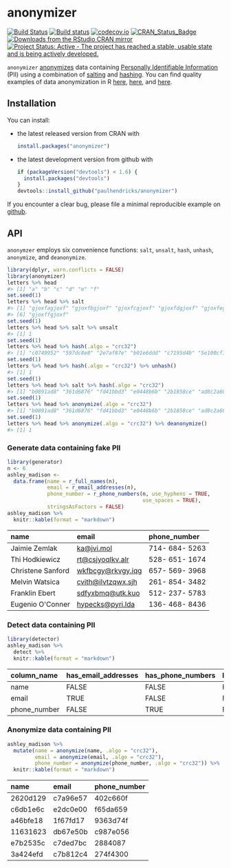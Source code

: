 <!-- README.md is generated from README.Rmd. Please edit that file -->
anonymizer
==========

[![Build Status](https://travis-ci.org/paulhendricks/anonymizer.png?branch=master)](https://travis-ci.org/paulhendricks/anonymizer) [![Build status](https://ci.appveyor.com/api/projects/status/qu5j8q9wvit2i3pe/branch/master?svg=true)](https://ci.appveyor.com/project/paulhendricks/anonymizer/branch/master) [![codecov.io](http://codecov.io/github/paulhendricks/anonymizer/coverage.svg?branch=master)](http://codecov.io/github/paulhendricks/anonymizer?branch=master) [![CRAN\_Status\_Badge](http://www.r-pkg.org/badges/version/anonymizer)](http://cran.r-project.org/package=anonymizer) [![Downloads from the RStudio CRAN mirror](http://cranlogs.r-pkg.org/badges/anonymizer)](http://cran.rstudio.com/package=anonymizer) [![Project Status: Active - The project has reached a stable, usable state and is being actively developed.](http://www.repostatus.org/badges/0.1.0/active.svg)](http://www.repostatus.org/#active)

`anonymizer` [anonymizes](https://en.wikipedia.org/wiki/Data_anonymization) data containing [Personally Identifiable Information](https://en.wikipedia.org/wiki/Personally_identifiable_information) (PII) using a combination of [salting](https://en.wikipedia.org/wiki/Salt_%28cryptography%29) and [hashing](https://en.wikipedia.org/wiki/Hash_function). You can find quality examples of data anonymization in R [here](http://jangorecki.github.io/blog/2014-11-07/Data-Anonymization-in-R.html), [here](http://stackoverflow.com/questions/10454973/how-to-create-example-data-set-from-private-data-replacing-variable-names-and-l), and [here](http://4dpiecharts.com/2011/08/23/anonymising-data/).

Installation
------------

You can install:

-   the latest released version from CRAN with

    ``` r
    install.packages("anonymizer")
    ```

-   the latest development version from github with

    ``` r
    if (packageVersion("devtools") < 1.6) {
      install.packages("devtools")
    }
    devtools::install_github("paulhendricks/anonymizer")
    ```

If you encounter a clear bug, please file a minimal reproducible example on [github](https://github.com/paulhendricks/anonymizer/issues).

API
---

`anonymzer` employs six convenience functions: `salt`, `unsalt`, `hash`, `unhash`, `anonymize`, and `deanonymize`.

``` r
library(dplyr, warn.conflicts = FALSE)
library(anonymizer)
letters %>% head
#> [1] "a" "b" "c" "d" "e" "f"
set.seed(1)
letters %>% head %>% salt
#> [1] "gjoxfagjoxf" "gjoxfbgjoxf" "gjoxfcgjoxf" "gjoxfdgjoxf" "gjoxfegjoxf"
#> [6] "gjoxffgjoxf"
set.seed(1)
letters %>% head %>% salt %>% unsalt
#> [1] 1
set.seed(1)
letters %>% head %>% hash(.algo = "crc32")
#> [1] "c0749952" "597dc8e8" "2e7af87e" "b01e6ddd" "c7195d4b" "5e100cf1"
set.seed(1)
letters %>% head %>% hash(.algo = "crc32") %>% unhash()
#> [1] 1
set.seed(1)
letters %>% head %>% salt %>% hash(.algo = "crc32")
#> [1] "b0891ad8" "361d6876" "fd41bbd3" "e0448b6b" "2b1858ce" "ad8c2a60"
set.seed(1)
letters %>% head %>% anonymize(.algo = "crc32")
#> [1] "b0891ad8" "361d6876" "fd41bbd3" "e0448b6b" "2b1858ce" "ad8c2a60"
set.seed(1)
letters %>% head %>% anonymize(.algo = "crc32") %>% deanonymize()
#> [1] 1
```

### Generate data containing fake PII

``` r
library(generator)
n <- 6
ashley_madison <- 
  data.frame(name = r_full_names(n), 
             email = r_email_addresses(n), 
             phone_number = r_phone_numbers(n, use_hyphens = TRUE, 
                                            use_spaces = TRUE), 
             stringsAsFactors = FALSE)
ashley_madison %>% 
  knitr::kable(format = "markdown")
```

| name              | email                | phone\_number  |
|:------------------|:---------------------|:---------------|
| Jaimie Zemlak     | <ka@jvi.mol>         | 714- 684- 5263 |
| Thi Hodkiewicz    | <rt@csjyoqlkv.alr>   | 528- 651- 1674 |
| Christene Sanford | <wkfbcgy@rkvgy.iqg>  | 657- 569- 3968 |
| Melvin Watsica    | <cvith@ilvtzqwx.sjh> | 261- 854- 3482 |
| Franklin Ebert    | <sdfyxbmq@utk.kuo>   | 512- 237- 5783 |
| Eugenio O'Conner  | <hypecks@pyri.lda>   | 136- 468- 8436 |

### Detect data containing PII

``` r
library(detector)
ashley_madison %>% 
  detect %>% 
  knitr::kable(format = "markdown")
```

| column\_name  | has\_email\_addresses | has\_phone\_numbers | has\_national\_identification\_numbers |
|:--------------|:----------------------|:--------------------|:---------------------------------------|
| name          | FALSE                 | FALSE               | FALSE                                  |
| email         | TRUE                  | FALSE               | FALSE                                  |
| phone\_number | FALSE                 | TRUE                | FALSE                                  |

### Anonymize data containing PII

``` r
ashley_madison %>% 
  mutate(name = anonymize(name, .algo = "crc32"), 
         email = anonymize(email, .algo = "crc32"), 
         phone_number = anonymize(phone_number, .algo = "crc32")) %>% 
  knitr::kable(format = "markdown")
```

| name     | email    | phone\_number |
|:---------|:---------|:--------------|
| 2620d129 | c7a96e57 | 402c660f      |
| c6db1e6c | e2dc0e00 | f65da659      |
| a46bfe18 | 1f67fd17 | 9363d74f      |
| 11631623 | db67e50b | c987e056      |
| e7b2535c | c7ded7bc | 2884087       |
| 3a424efd | c7b812c4 | 274f4300      |
